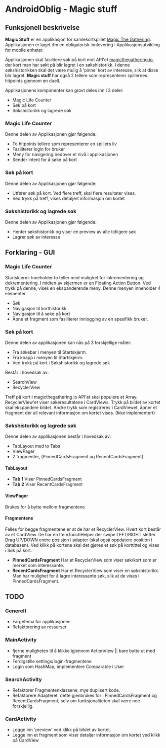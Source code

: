 # AndroidOblig - Magic stuff

## Funksjonell beskrivelse
**Magic Stuff** er en applikasjon for samlekortspillet [Magic The Gathering](https://magic.wizards.com/en).
Applikasjonen er laget ifm en obligatorisk innlevering i Applikasjonsutvikling for mobile enheter.

Applikasjonen skal fasilitere søk på kort mot API'et [magicthegathering.io](https://docs.magicthegathering.io/),
der kort man har søkt på blir lagret i en søkshistorikk.
I denne søkshistorikken skal det være mulig å 'pinne' kort av interesse,
slik at disse blir lagret. **Magic stuff** har også 2 tellere som representerer
spillernes hitpoints gjennom en duell.


Applikasjonens komponenter kan grovt deles inn i 3 deler:
* Magic Life Counter
* Søk på kort
* Søkshistorikk og lagrede søk

### Magic Life Counter
Denne delen av Applikasjonen gjør følgende:
* To hitpoints tellere som representerer en spillers liv
* Fasiliterer login for bruker
* Meny for navigering nedover et nivå i applikasjonen
* Sender intent for å søke på kort

### Søk på kort
Denne delen av Applikasjonen gjør følgende:
* Utfører søk på kort. Ved flere treff, skal flere resultater vises.
* Ved trykk på treff, vises detaljert informasjon om kortet

### Søkshistorikk og lagrede søk
Denne delen av Applikasjonen gjør følgende:
* Henter søkshistorikk og viser en preview av alle tidligere søk
* Lagrer søk av interesse

## Forklaring - GUI
### Magic Life Counter
Startskjerm: Inneholder to teller med mulighet for inkrementering og dekrementering.
I midten av skjermen er en Floating Action Button. Ved trykk på denne, vises en ekspanderende meny.
Denne menyen inneholder 4 elementer.
* Søk
* Navigasjon til korthistorikk
* Navigasjon til å søke på kort
* Åpne et fragment som fasiliterer innlogging av en spesifikk bruker.

### Søk på kort
Denne delen av applikasjonen kan nås på 3 forskjellige måter:
* Fra søkebar i menyen til Startskjerm.
* Fra knapp i menyen til Startskjerm.
* Ved trykk på kort i Søkshistorikk og lagrede søk

Består i hovedsak av:
* SearchView
* RecyclerView

Treff på kort i magicthegathering.io API'et skal populere et Array. RecyclerView'et
viser søkeresultatene i CardViews. Trykk på bildet av kortet skal ekspandere bildet.
Andre trykk som registreres i CardViewet, åpner et fragment der all relevant informasjon
om kortet vises. (Ikke implementert)

### Søkshistorikk og lagrede søk
Denne delen av applikasjonen består i hovedsak av:
* TabLayout med to Tabs
* ViewPager
* 2 fragmenter, (PinnedCardsFragment og RecentCardsFragment)

#### TabLayout
* **Tab 1**
Viser PinnedCardsFragment
* **Tab 2**
Viser RecentCardsFragment
#### **ViewPager**
Brukes for å bytte mellom fragmentene

#### Fragmentene
Felles for begge fragmentene er at de har et RecyclerView. Hvert kort består av
et CardView. De har en ItemTouchHelper der swipe LEFT/RIGHT sletter. Drag UP/DOWN
endre posisjon i adapter (skal også oppdatere position i databasen).
Ved klikk på kortene skal det gjøres et søk på korttittel og vises i Søk på kort.

* **PinnedCardsFragment**
Har et RecyclerView som viser søk/kort som er merket som interessante.
* **RecentCardsFragment**
Har et RecyclerView som viser en søkshistorikk. Man har mulighet for å lagre interessante søk,
slik at de vises i PinnedCardsFragment.

## TODO
### Generelt
* Fargetema for applikasjonen
* Refaktorering av ressurser
### MainActivity
* fjerne muligheten til å klikke igjennom ActionView || bare bytte ut med fragment
* Ferdigstille settings/login-fragmentene
* Login som HashMap, implementere Comparable i User
### SearchActivity
* Refaktorer Fragmentenklassene, mye duplisert kode.
* Refaktorere Adapteret, dette gjenbrukes for i PinnedCardsFragment og RecentCardsFragment,
selv om funksjonaliteten skal være noe forskjellig.

### CardActivity
* Legge inn 'preview' ved klikk på bildet av kortet.
* Legge inn et fragment som viser detaljer informasjon om kortet ved klikk på CardView
